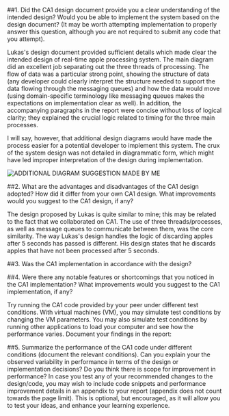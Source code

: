 ##1. Did the CA1 design document provide you a clear understanding of the intended design? Would
you be able to implement the system based on the design document? (It may be worth
attempting implementation to properly answer this question, although you are not required to
submit any code that you attempt).

Lukas's design document provided sufficient details which made clear the intended design of real-time apple processing system. The main diagram did an excellent job separating out the three threads of processing. The flow of data was a particular strong point, showing the structure of data (any developer could clearly interpret the structure needed to support the data flowing through the messaging queues) and how the data would move (using domain-specific terminology like messaging queues makes the expectations on implementation clear as well).  In addition, the accompanying paragraphs in the report were concise without loss of logical clarity; they explained the crucial logic related to timing for the three main processes.

I will say, however, that additional design diagrams would have made the process easier for a potential developer to implement this system.  The crux of the system design was not detailed in diagrammatic form, which might have led improper interpretation of the design during implementation.

![ADDITIONAL DIAGRAM SUGGESTION MADE BY ME](path/to/where.png)

##2. What are the advantages and disadvantages of the CA1 design adopted? How did it differ from
your own CA1 design. What improvements would you suggest to the CA1 design, if any?

The design proposed by Lukas is quite similar to mine;  this may be related to the fact that we collaborated on CA1. The use of three threads/processes, as well as message queues to communicate between them, was the core similarity. The way Lukas's design handles the logic of discarding apples after 5 seconds has passed is different.  His design states that he discards apples that have not been processed after 5 seconds.

##3. Was the CA1 implementation in accordance with the design?

##4. Were there any notable features or shortcomings that you noticed in the CA1 implementation?
What improvements would you suggest to the CA1 implementation, if any?

Try running the CA1 code provided by your peer under different test conditions. With virtual
machines (VM), you may simulate test conditions by changing the VM parameters. You may also
simulate test conditions by running other applications to load your computer and see how the
performance varies. Document your findings in the report:

##5. Summarize the performance of the CA1 code under different conditions (document the relevant
conditions). Can you explain your the observed variability in performance in terms of the design
or implementation decisions? Do you think there is scope for improvement in performance?
In case you test any of your recommended changes to the design/code, you may wish to include
code snippets and performance improvement details in an appendix to your report (appendix does
not count towards the page limit). This is optional, but encouraged, as it will allow you to test your
ideas, and enhance your learning experience.